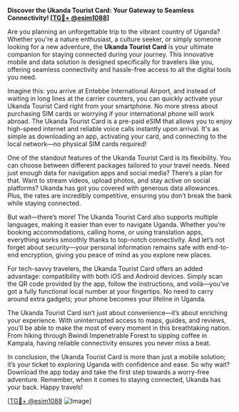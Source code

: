 **Discover the Ukanda Tourist Card: Your Gateway to Seamless Connectivity! [[TG💪+ @esim1088](https://t.me/s/esim1088)]**

Are you planning an unforgettable trip to the vibrant country of Uganda? Whether you're a nature enthusiast, a culture seeker, or simply someone looking for a new adventure, the **Ukanda Tourist Card** is your ultimate companion for staying connected during your journey. This innovative mobile and data solution is designed specifically for travelers like you, offering seamless connectivity and hassle-free access to all the digital tools you need.

Imagine this: you arrive at Entebbe International Airport, and instead of waiting in long lines at the carrier counters, you can quickly activate your Ukanda Tourist Card right from your smartphone. No more stress about purchasing SIM cards or worrying if your international phone will work abroad. The Ukanda Tourist Card is a pre-paid eSIM that allows you to enjoy high-speed internet and reliable voice calls instantly upon arrival. It's as simple as downloading an app, activating your card, and connecting to the local network—no physical SIM cards required!

One of the standout features of the Ukanda Tourist Card is its flexibility. You can choose between different packages tailored to your travel needs. Need just enough data for navigation apps and social media? There’s a plan for that. Want to stream videos, upload photos, and stay active on social platforms? Ukanda has got you covered with generous data allowances. Plus, the rates are incredibly competitive, ensuring you don’t break the bank while staying connected.

But wait—there’s more! The Ukanda Tourist Card also supports multiple languages, making it easier than ever to navigate Uganda. Whether you’re booking accommodations, calling home, or using translation apps, everything works smoothly thanks to top-notch connectivity. And let’s not forget about security—your personal information remains safe with end-to-end encryption, giving you peace of mind as you explore new places.

For tech-savvy travelers, the Ukanda Tourist Card offers an added advantage: compatibility with both iOS and Android devices. Simply scan the QR code provided by the app, follow the instructions, and voilà—you’ve got a fully functional local number at your fingertips. No need to carry around extra gadgets; your phone becomes your lifeline in Uganda.

The Ukanda Tourist Card isn’t just about convenience—it’s about enriching your experience. With uninterrupted access to maps, guides, and reviews, you’ll be able to make the most of every moment in this breathtaking nation. From hiking through Bwindi Impenetrable Forest to sipping coffee in Kampala, having reliable connectivity ensures you never miss a beat.

In conclusion, the Ukanda Tourist Card is more than just a mobile solution; it’s your ticket to exploring Uganda with confidence and ease. So why wait? Download the app today and take the first step towards a worry-free adventure. Remember, when it comes to staying connected, Ukanda has your back. Happy travels! 

[[TG💪+ @esim1088](https://t.me/s/esim1088) ![Image](https://i.postimg.cc/Y0z9fWf4/image.png)]